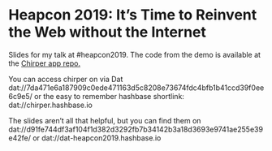 # Heapcon 2019: It’s Time to Reinvent the Web without the Internet

Slides for my talk at #heapcon2019. The code from the demo is available at the [Chirper app repo.](https://github.com/filipdanic/chirper)

You can access chirper on via Dat dat://7da471e6a187909c0ede471163d5c8208e73674fdc4bfb1b41ccd39f0ee6c9e5/ or the easy to remember hashbase shortlink: dat://chirper.hashbase.io

The slides aren’t all that helpful, but you can find them on dat://d91fe744df3af104f1d382d3292fb7b34142b3a18d3693e9741ae255e39e42fe/ or dat://dat-heapcon2019.hashbase.io
